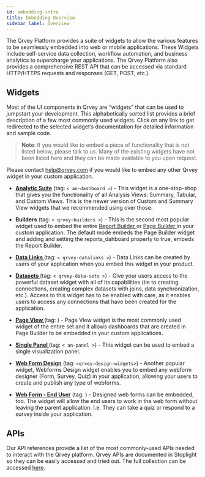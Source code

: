 ```yaml
---
id: embedding-intro
title: Embedding Overview
sidebar_label: Overview
---
```


<div style={{textAlign: "justify"}}>

The Qrvey Platform provides a suite of widgets to allow the various features to be seamlessly embedded into web or mobile applications. These Widgets include self-service data collection, workflow automation, and business analytics to supercharge your applications. The Qrvey Platform also provides a comprehensive REST API that can be accessed via standard HTTP/HTTPS requests and responses (GET, POST, etc.).

## Widgets

Most of the UI components in Qrvey are “widgets" that can be used to jumpstart your development. This alphabetically sorted list provides a brief description of a few most commonly used widgets. Click on any link to get redirected to the selected widget’s documentation for detailed information and sample code. 


>**Note**: If you would like to embed a piece of functionality that is not listed below, please talk to us. Many of the existing widgets have not been listed here and they can be made available to you upon request.  

Please contact help@qrvey.com if you would like to embed any other Qrvey widget in your custom application.

* <a href="/docs/embedding/widgets/analytics/analytic-suite/" target="_blank"> <strong>Analytic Suite</strong></a>
(tag: ```< an-dashboard >```) - This widget is a one-stop-shop that gives you the functionality of all Analysis Views: Summary, Tabular, and Custom Views. This is the newer version of Custom and Summary View widgets that we recommended using over those. 

* <strong>Builders</strong> (tag: ```< qrvey-builders >```) - This is the second most popular widget used to embed the entire <a href="/docs/embedding/widgets/app-building/widget-report-builder/" target="_blank"> Report Builder </a> or <a href="/docs/embedding/widgets/app-building/widget-page-builder/" target="_blank">Page Builder </a>
 in your custom application. The default mode embeds the Page Builder widget and adding and setting the reports_dahboard property to true, embeds the Report Builder.


* <a href="/docs/embedding/widgets/data-sources/widget-datalinks/" target="_blank"><strong>Data Links </strong></a>(tag: ```< qrvey-datalinks >```) - Data Links can be created by users of your application when you embed this widget in your product.

* <a href="/docs/embedding/widgets/data-sources/datasets-widget/" target="_blank"><strong>Datasets </strong></a> (tag: ```< qrvey-data-sets >```) - Give your users access to the powerful dataset widget with all of its capabilities (tie to creating connections, creating complex datasets with joins, data synchronization, etc.). Access to this widget has to be enabled with care, as it enables users to access any connections that have been created for the application.

* <a href="/docs/embedding/widgets/app-building/widget-page-view/" target="_blank"><strong>Page View </strong></a>(tag: <qrvey-end-user>) - Page View widget is the most commonly used widget of the entire set and it allows dashboards that are created in Page Builder to be embedded in your custom applications.

* <a href="/docs/embedding/widgets/analytics/single-panel/" target="_blank"><strong>Single Panel </strong></a> (tag: ```< an-panel >```) - This widget can be used to embed a single visualization panel.

* <a href="/docs/embedding/widgets/data-sources/widget-webforms/" target="_blank"><strong>Web Form Design</strong></a> (tag: ```<qrvey-design-widgets>```) - Another popular widget, Webforms Design widget enables you to embed any webform designer (Form, Survey, Quiz) in your application, allowing your users to create and publish any type of webforms.

* <a href="/docs/embedding/widgets/data-sources/web-form-end-user" target="_blank"><strong>Web Form - End User</strong></a> (tag: <qrvey-webform-enduser>) - Designed web forms can be embedded, too. The widget will allow the end users to work in the web form without leaving the parent application. I.e. They can take a quiz or respond to a survey inside your application.



## APIs
Our API references provide a list of the most commonly-used APIs needed to interact with the Qrvey platform. Qrvey APIs are documented in Stoplight so they can be easily accessed and tried out. The full collection can be accessed <a href="https://qrvey.stoplight.io/docs/qrvey-api-doc/">here</a>.

</div>